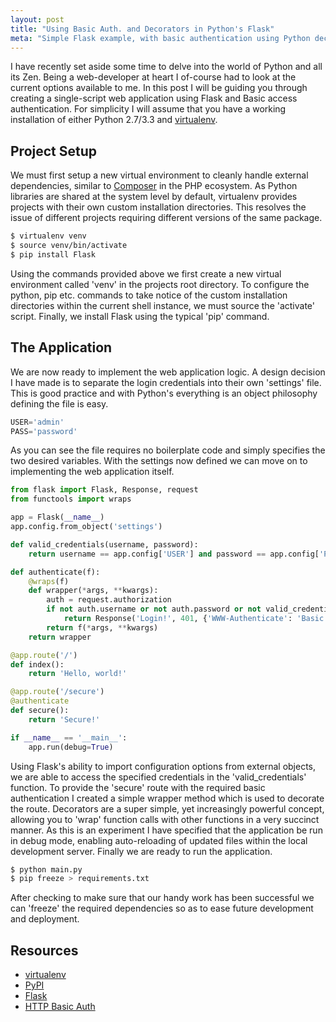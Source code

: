 ```yaml
---
layout: post
title: "Using Basic Auth. and Decorators in Python's Flask"
meta: "Simple Flask example, with basic authentication using Python decorators"
---
```


I have recently set aside some time to delve into the world of Python and all its Zen.
Being a web-developer at heart I of-course had to look at the current options available to me.
In this post I will be guiding you through creating a single-script web application using Flask and Basic access authentication.
For simplicity I will assume that you have a working installation of either Python 2.7/3.3 and [virtualenv](http://www.virtualenv.org/en/latest/index.html).
<!--more-->

## Project Setup

We must first setup a new virtual environment to cleanly handle external dependencies, similar to [Composer](https://getcomposer.org/) in the PHP ecosystem.
As Python libraries are shared at the system level by default, virtualenv provides projects with their own custom installation directories.
This resolves the issue of different projects requiring different versions of the same package.

```bash
$ virtualenv venv
$ source venv/bin/activate
$ pip install Flask
```

Using the commands provided above we first create a new virtual environment called 'venv' in the projects root directory.
To configure the python, pip etc. commands to take notice of the custom installation directories within the current shell instance,  we must source the 'activate' script.
Finally, we install Flask using the typical 'pip' command.

## The Application

We are now ready to implement the web application logic.
A design decision I have made is to separate the login credentials into their own 'settings' file.
This is good practice and with Python's everything is an object philosophy defining the file is easy.

```python
USER='admin'
PASS='password'
```

As you can see the file requires no boilerplate code and simply specifies the two desired variables.
With the settings now defined we can move on to implementing the web application itself.

```python
from flask import Flask, Response, request
from functools import wraps

app = Flask(__name__)
app.config.from_object('settings')

def valid_credentials(username, password):
    return username == app.config['USER'] and password == app.config['PASS']

def authenticate(f):
    @wraps(f)
    def wrapper(*args, **kwargs):
        auth = request.authorization
        if not auth.username or not auth.password or not valid_credentials(auth.username, auth.password):
            return Response('Login!', 401, {'WWW-Authenticate': 'Basic realm="Login!"'})
        return f(*args, **kwargs)
    return wrapper

@app.route('/')
def index():
    return 'Hello, world!'

@app.route('/secure')
@authenticate
def secure():
    return 'Secure!'

if __name__ == '__main__':
    app.run(debug=True)
```

Using Flask's ability to import configuration options from external objects, we are able to access the specified credentials in the 'valid_credentials' function.
To provide the 'secure' route with the required basic authentication I created a simple wrapper method which is used to decorate the route.
Decorators are a super simple, yet increasingly powerful concept, allowing you to 'wrap' function calls with other functions in a very succinct manner.
As this is an experiment I have specified that the application be run in debug mode, enabling auto-reloading of updated files within the local development server.
Finally we are ready to run the application.

```bash
$ python main.py
$ pip freeze > requirements.txt
```

After checking to make sure that our handy work has been successful we can 'freeze' the required dependencies so as to ease future development and deployment.

## Resources

- [virtualenv](http://www.virtualenv.org/en/latest/index.html)
- [PyPI](https://pypi.python.org/pypi)
- [Flask](http://flask.pocoo.org/)
- [HTTP Basic Auth](http://flask.pocoo.org/snippets/8/)
